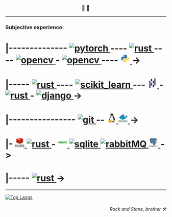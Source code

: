 <h3 align="center">🌌 👀</h3>

---

### Subjective experience:

# |-------------- <a href="https://pytorch.org/" target="_blank" rel="noreferrer"> <img src="https://www.vectorlogo.zone/logos/pytorch/pytorch-icon.svg" alt="pytorch" width="30" height="30"/> </a> ---- <a href="https://github.com/hoffstadt/DearPyGui" target="_blank" rel="noreferrer"> <img src="https://raw.githubusercontent.com/hoffstadt/DearPyGui/assets/readme/dpg_logo_button.png" alt="rust" width="50" height="30"/> </a>---- <a href="https://numpy.org/" target="_blank" rel="noreferrer"> <img src="https://numpy.org/images/logo.svg" alt="opencv" width="30" height="30"/> </a> - <a href="https://opencv.org/" target="_blank" rel="noreferrer"> <img src="https://www.vectorlogo.zone/logos/opencv/opencv-icon.svg" alt="opencv" width="30" height="30"/> </a> ---- <a style="text-align: center;" href="https://www.python.org" target="_blank" rel="noreferrer"> <img src="https://raw.githubusercontent.com/devicons/devicon/master/icons/python/python-original.svg" alt="python" width="30" height="30"/> </a> ->
# |----- <a href="https://pola.rs/" target="_blank" rel="noreferrer"> <img src="https://raw.githubusercontent.com/simple-icons/simple-icons/aaf2f27739f20a90dca03c1c0d8cc5372dec00bd/icons/polars.svg" alt="rust" width="30" height="30"/> </a> ---- <a href="https://scikit-learn.org/" target="_blank" rel="noreferrer"> <img src="https://upload.wikimedia.org/wikipedia/commons/0/05/Scikit_learn_logo_small.svg" alt="scikit_learn" width="30" height="30"/> </a> --- <a href="https://pandas.pydata.org/" target="_blank" rel="noreferrer"> <img src="https://raw.githubusercontent.com/devicons/devicon/2ae2a900d2f041da66e950e4d48052658d850630/icons/pandas/pandas-original.svg" alt="pandas" width="30" height="30"/> </a> - <a href="https://docs.aiogram.dev/en/latest/" target="_blank" rel="noreferrer"> <img src="https://docs.aiogram.dev/en/latest/_static/logo.png" alt="rust" width="30" height="30"/> </a>- <a href="https://www.djangoproject.com/" target="_blank" rel="noreferrer"><img src="https://cdn.worldvectorlogo.com/logos/django.svg" alt="django" width="30" height="30"/> </a> ->
# |---------------- <a href="https://git-scm.com/" target="_blank" rel="noreferrer"> <img src="https://www.vectorlogo.zone/logos/git-scm/git-scm-icon.svg" alt="git" width="30" height="30"/> </a> -- <a href="https://www.linux.org/" target="_blank" rel="noreferrer"> <img src="https://raw.githubusercontent.com/devicons/devicon/master/icons/linux/linux-original.svg" alt="linux" width="30" height="30"/> </a> <a href="https://www.docker.com/" target="_blank" rel="noreferrer"> <img src="https://raw.githubusercontent.com/devicons/devicon/master/icons/docker/docker-original-wordmark.svg" alt="docker" width="30" height="30"/> </a> ->
# |- <a href="https://redis.io" target="_blank" rel="noreferrer"> <img src="https://raw.githubusercontent.com/devicons/devicon/master/icons/redis/redis-original-wordmark.svg" alt="redis" width="30" height="30"/> </a> <a href="https://docs.celeryq.dev/en/stable/index.html" target="_blank" rel="noreferrer"> <img src="https://docs.celeryq.dev/en/stable/_static/celery_512.png" alt="rust" width="30" height="30"/> </a> - <a href="https://www.nginx.com" target="_blank" rel="noreferrer"> <img src="https://raw.githubusercontent.com/devicons/devicon/master/icons/nginx/nginx-original.svg" alt="nginx" width="30" height="30"/> </a> <a href="https://www.sqlite.org/" target="_blank" rel="noreferrer"> <img src="https://www.vectorlogo.zone/logos/sqlite/sqlite-icon.svg" alt="sqlite" width="30" height="30"/> </a>  <a href="https://www.rabbitmq.com" target="_blank" rel="noreferrer"> <img src="https://www.vectorlogo.zone/logos/rabbitmq/rabbitmq-icon.svg" alt="rabbitMQ" width="30" height="30"/> </a> <a href="https://www.postgresql.org" target="_blank" rel="noreferrer"> <img src="https://raw.githubusercontent.com/devicons/devicon/master/icons/postgresql/postgresql-original-wordmark.svg" alt="postgresql" width="30" height="30"/> </a> ->
# |----- <a href="https://www.rust-lang.org" target="_blank" rel="noreferrer"> <img src="https://www.rust-lang.org/static/images/rust-logo-blk.svg" alt="rust" width="40" height="40"/> </a> ->

---

[![Top Langs](https://github-readme-stats.vercel.app/api/top-langs/?username=SEBROVATER&layout=compact)](https://github.com/anuraghazra/github-readme-stats)

<h6 align="right">Rock and Stone, brother ⚒️</h6>
